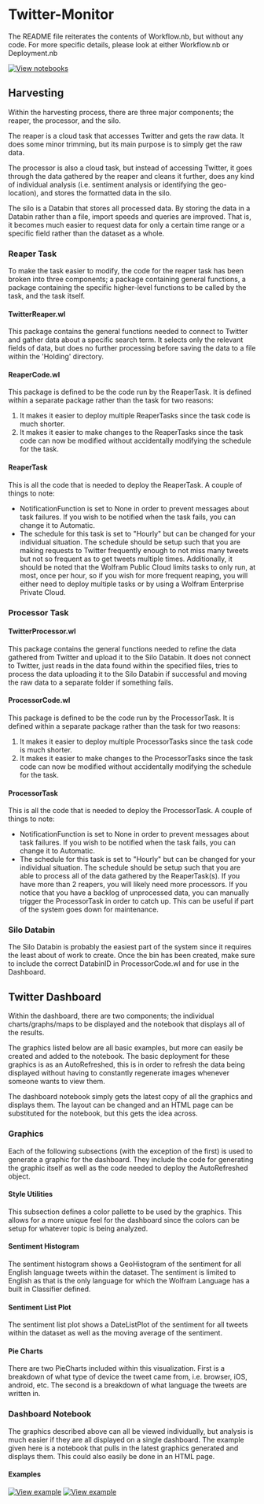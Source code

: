 # Twitter-Monitor #
The README file reiterates the contents of Workflow.nb, but without any code. For more specific details, please look at either Workflow.nb or Deployment.nb

[![View notebooks](https://wolfr.am/HAAhzkRq)](https://wolfr.am/KhKG983y)

## Harvesting ##
Within the harvesting process, there are three major components; the reaper, the processor, and the silo.

The reaper is a cloud task that accesses Twitter and gets the raw data. It does some minor trimming, but its main purpose is to simply get the raw data.

The processor is also a cloud task, but instead of accessing Twitter, it goes through the data gathered by the reaper and cleans it further, does any kind of individual analysis (i.e. sentiment analysis or identifying the geo-location), and stores the formatted data in the silo.

The silo is a Databin that stores all processed data. By storing the data in a Databin rather than a file, import speeds and queries are improved. That is, it becomes much easier to request data for only a certain time range or a specific field rather than the dataset as a whole.

### Reaper Task ###
To make the task easier to modify, the code for the reaper task has been broken into three components; a package containing general functions, a package containing the specific higher-level functions to be called by the task, and the task itself.

#### TwitterReaper.wl ####
This package contains the general functions needed to connect to Twitter and gather data about a specific search term. It selects only the relevant fields of data, but does no further processing before saving the data to a file within the 'Holding' directory.

#### ReaperCode.wl ####
This package is defined to be the code run by the ReaperTask. It is defined within a separate package rather than the task for two reasons:

1. It makes it easier to deploy multiple ReaperTasks since the task code is much shorter.
2. It makes it easier to make changes to the ReaperTasks since the task code can now be modified without accidentally modifying the schedule for the task.

#### ReaperTask ####
This is all the code that is needed to deploy the ReaperTask. A couple of things to note:

* NotificationFunction is set to None in order to prevent messages about task failures. If you wish to be notified when the task fails, you can change it to Automatic.
* The schedule for this task is set to "Hourly" but can be changed for your individual situation. The schedule should be setup such that you are making requests to Twitter frequently enough to not miss many tweets but not so frequent as to get tweets multiple times. Additionally, it should be noted that the Wolfram Public Cloud limits tasks to only run, at most, once per hour, so if you wish for more frequent reaping, you will either need to deploy multiple tasks or by using a Wolfram Enterprise Private Cloud.

### Processor Task ###

#### TwitterProcessor.wl ####
This package contains the general functions needed to refine the data gathered from Twitter and upload it to the Silo Databin. It does not connect to Twitter, just reads in the data found within the specified files, tries to process the data uploading it to the Silo Databin if successful and moving the raw data to a separate folder if something fails.

#### ProcessorCode.wl ####
This package is defined to be the code run by the ProcessorTask. It is defined within a separate package rather than the task for two reasons:

1. It makes it easier to deploy multiple ProcessorTasks since the task code is much shorter.
2. It makes it easier to make changes to the ProcessorTasks since the task code can now be modified without accidentally modifying the schedule for the task.

#### ProcessorTask ####
This is all the code that is needed to deploy the ProcessorTask. A couple of things to note:

* NotificationFunction is set to None in order to prevent messages about task failures. If you wish to be notified when the task fails, you can change it to Automatic.
* The schedule for this task is set to "Hourly" but can be changed for your individual situation. The schedule should be setup such that you are able to process all of the data gathered by the ReaperTask(s). If you have more than 2 reapers, you will likely need more processors. If you notice that you have a backlog of unprocessed data, you can manually trigger the ProcessorTask in order to catch up. This can be useful if part of the system goes down for maintenance.

### Silo Databin ###
The Silo Databin is probably the easiest part of the system since it requires the least about of work to create. Once the bin has been created, make sure to include the correct DatabinID in ProcessorCode.wl and for use in the Dashboard.

## Twitter Dashboard ##
Within the dashboard, there are two components; the individual charts/graphs/maps to be displayed and the notebook that displays all of the results.

The graphics listed below are all basic examples, but more can easily be created and added to the notebook. The basic deployment for these graphics is as an AutoRefreshed, this is in order to refresh the data being displayed without having to constantly regenerate images whenever someone wants to view them.

The dashboard notebook simply gets the latest copy of all the graphics and displays them. The layout can be changed and an HTML page can be substituted for the notebook, but this gets the idea across.

### Graphics ###
Each of the following subsections (with the exception of the first) is used to generate a graphic for the dashboard. They include the code for generating the graphic itself as well as the code needed to deploy the AutoRefreshed object.

#### Style Utilities ####
This subsection defines a color pallette to be used by the graphics. This allows for a more unique feel for the dashboard since the colors can be setup for whatever topic is being analyzed.

#### Sentiment Histogram ####
The sentiment histogram shows a GeoHistogram of the sentiment for all English language tweets within the dataset. The sentiment is limited to English as that is the only language for which the Wolfram Language has a built in Classifier defined.

#### Sentiment List Plot ####
The sentiment list plot shows a DateListPlot of the sentiment for all tweets within the dataset as well as the moving average of the sentiment.

#### Pie Charts ####
There are two PieCharts included within this visualization. First is a breakdown of what type of device the tweet came from, i.e. browser, iOS, android, etc. The second is a breakdown of what language the tweets are written in.

### Dashboard Notebook ###
The graphics described above can all be viewed individually, but analysis is much easier if they are all displayed on a single dashboard. The example given here is a notebook that pulls in the latest graphics generated and displays them. This could also easily be done in an HTML page.

#### Examples ####

[![View example](https://wolfr.am/xQPKlplt)](https://wolfr.am/xQPb6kqB)    [![View example](https://wolfr.am/xQPFUW7y)](https://wolfr.am/xQPHnnu2)
